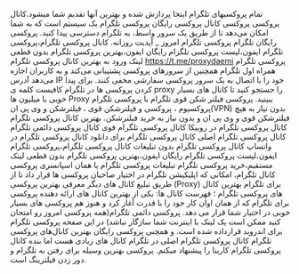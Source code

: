 تمام پروکسیهای تلگرام اینجا پردازش شده و بهترین آنها تقدیم شما میشود.کانال پروکسی پروکسی کانال پروکسی رایگان
پروکسی تلگرام یک سیستم است که به شما امکان می‌دهد تا از طریق یک سرور واسط، به تلگرام دسترسی پیدا کنید.
پروکسی رایگان تلگرام‌
پروکسی تلگرام امروز _ آپدیت روزانه. کانال پروکسی تلگرام،پروکسی تلگرام ایفون،لیست پروکسی تلگرام رایگان ایفون،بهترین پروکسی تلگرام بدون قطعی لینک
ورود به بهترین کانال پروکسی تلگرام
https://t.me/proxydaemi
پروکسی تلگرام همراه اول
تلگرام همچنین از سرورهای پروکسی پشتیبانی می‌کند و به کاربران اجازه می‌دهد آدرس IP خود را با اتصال به یک سرور پروکسی سفارشی مخفی کنند.
برای پیدا کردن پروکسی ها در تلگرام کافیست کلمه ی proxy را جستجو کنید تا کانال های بسیار خوبی با میلیون ها Proxy ببینید.
پروکسی فیلتر شکن قوی تلگرام
با پروکسی تلگرام پروکسیوم ، پروکسی و فیلترشکن قوی ، فیلترشکن و وی پی ان(VPN) بدون نیاز به هیچ فیلترشکن قوی و وی پی ان و بدون نیاز به خرید فیلترشکن.
بهترین کانال پروکسی تلگرام
کانال پروکسی تلگرام در روبیکا
کانال پروکسی تلگرام قوی
کانال پروکسی دائمی تلگرام
کانال پروکسی تلگرام اصلی
کانال پروکسی تلگرام برای دانلود
کانال پروکسی تلگرام در واتساپ
کانال پروکسی تلگرام بدون تبلیغات
کانال پروکسی تلگرام،پروکسی تلگرام ایفون،لیست پروکسی تلگرام رایگان ایفون،بهترین پروکسی تلگرام بدون قطعی لینک مستقیم،خرید پروکسی تلگرام
تبلیغات پروکسی تلگرام یا همان اسپانسری پروکسی کانال تلگرام، امکانی که اپلیکیشن تلگرام در اختیار صاحبان پروکسی ها قرار داد تا از طریق تبلیغ کانال های دیگر
معرفی بهترین پروکسی (Proxy) برای تلگرام
بهترین کانال های پروکسی تلگرام ؛ فهرست کانال ها:
یکی از بهترین کانال های ارائه دهنده پروکسی برای تلگرام که از همان اوان کار خود را با قدرت آغاز کرد و هنوز هم پروکسی های بسیار خوبی در اختیار شما قرار می دهد.
پروکسی دائمی تلگرام(همه پروکسی امروز رو امتحان کنید ممکن است یک لینک با اینترنت شما سازگار نباشد) در این صفحه پروکسی تلگرام برای اندروید قرارداده شده است. و همچنی پروکسی رایگان
بهترین کانال‌های پروکسی تلگرام
کانال پروکسی تلگرام اصلی
در تلگرام کانال های زیادی هست اما بنده کانال پروکسی تلگرام کارینا را پیشنهاد میکنم. پروکسی بهترین وسیله برای رفتن به تلگرام و دور زدن فیلترینگ است.
